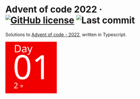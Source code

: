 # Advent of code 2022 &middot; [![GitHub license](https://img.shields.io/github/license/vladshlianin/advent-of-code-2022)](https://github.com/vladshlianin/advent-of-code-2022/blob/main/LICENSE) ![Last commit](https://img.shields.io/github/last-commit/vladshlianin/advent-of-code-2022)

Solutions to [Advent of code - 2022](https://adventofcode.com/), written in Typescript.


<a href="src/01">
  <img src="media/day1.svg" width="161px">
</a>